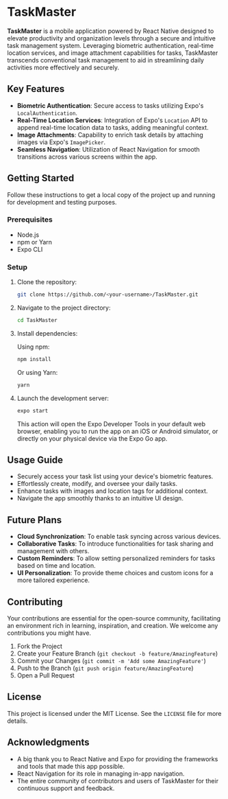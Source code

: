 # TaskMaster

**TaskMaster** is a mobile application powered by React Native designed to elevate productivity and organization levels through a secure and intuitive task management system. Leveraging biometric authentication, real-time location services, and image attachment capabilities for tasks, TaskMaster transcends conventional task management to aid in streamlining daily activities more effectively and securely.

## Key Features

- **Biometric Authentication**: Secure access to tasks utilizing Expo's `LocalAuthentication`.
- **Real-Time Location Services**: Integration of Expo's `Location` API to append real-time location data to tasks, adding meaningful context.
- **Image Attachments**: Capability to enrich task details by attaching images via Expo's `ImagePicker`.
- **Seamless Navigation**: Utilization of React Navigation for smooth transitions across various screens within the app.

## Getting Started

Follow these instructions to get a local copy of the project up and running for development and testing purposes.

### Prerequisites

- Node.js
- npm or Yarn
- Expo CLI

### Setup

1. Clone the repository:

    ```sh
    git clone https://github.com/<your-username>/TaskMaster.git
    ```

2. Navigate to the project directory:

    ```sh
    cd TaskMaster
    ```

3. Install dependencies:

    Using npm:

    ```sh
    npm install
    ```

    Or using Yarn:

    ```sh
    yarn
    ```

4. Launch the development server:

    ```sh
    expo start
    ```

    This action will open the Expo Developer Tools in your default web browser, enabling you to run the app on an iOS or Android simulator, or directly on your physical device via the Expo Go app.

## Usage Guide

- Securely access your task list using your device's biometric features.
- Effortlessly create, modify, and oversee your daily tasks.
- Enhance tasks with images and location tags for additional context.
- Navigate the app smoothly thanks to an intuitive UI design.

## Future Plans

- **Cloud Synchronization**: To enable task syncing across various devices.
- **Collaborative Tasks**: To introduce functionalities for task sharing and management with others.
- **Custom Reminders**: To allow setting personalized reminders for tasks based on time and location.
- **UI Personalization**: To provide theme choices and custom icons for a more tailored experience.

## Contributing

Your contributions are essential for the open-source community, facilitating an environment rich in learning, inspiration, and creation. We welcome any contributions you might have.

1. Fork the Project
2. Create your Feature Branch (`git checkout -b feature/AmazingFeature`)
3. Commit your Changes (`git commit -m 'Add some AmazingFeature'`)
4. Push to the Branch (`git push origin feature/AmazingFeature`)
5. Open a Pull Request

## License

This project is licensed under the MIT License. See the `LICENSE` file for more details.

## Acknowledgments

- A big thank you to React Native and Expo for providing the frameworks and tools that made this app possible.
- React Navigation for its role in managing in-app navigation.
- The entire community of contributors and users of TaskMaster for their continuous support and feedback.
